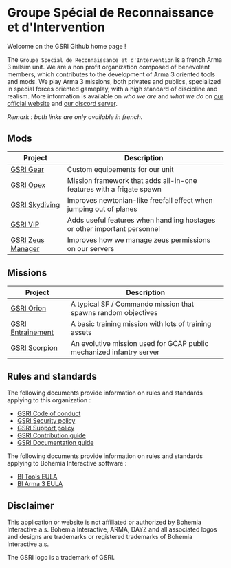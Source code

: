 # Groupe Spécial de Reconnaissance et d'Intervention

Welcome on the GSRI Github home page !

The `Groupe Special de Reconnaissance et d'Intervention` is a french Arma 3 milsim unit. We are a non profit organization composed of benevolent members, which contributes to the development of Arma 3 oriented tools and mods. We play Arma 3 missions, both privates and publics, specialized in special forces oriented gameplay, with a high standard of discipline and realism. More information is available on *who we are* and *what we do* on [our official website](https://www.gsri.team) and [our discord server](https://discord.gg/bhMn4jd).

*Remark : both links are only available in french.*

## Mods

| Project | Description |
| --- | --- |
| [GSRI Gear](https://github.com/team-gsri/GSRI-Gear) | Custom equipements for our unit |
| [GSRI Opex](https://github.com/team-gsri/GSRI-Opex) | Mission framework that adds all-in-one features with a frigate spawn |
| [GSRI Skydiving](https://github.com/team-gsri/GSRI-Skydiving) | Improves newtonian-like freefall effect when jumping out of planes |
| [GSRI VIP](https://github.com/team-gsri/GSRI-VIP) | Adds useful features when handling hostages or other important personnel |
| [GSRI Zeus Manager](https://github.com/team-gsri/GSRI-ZeusManager) | Improves how we manage zeus permissions on our servers |

## Missions

| Project | Description |
| --- | --- |
| [GSRI Orion](https://github.com/team-gsri/Orion) | A typical SF / Commando mission that spawns random objectives |
| [GSRI Entrainement](https://github.com/team-gsri/Entrainement) | A basic training mission with lots of training assets |
| [GSRI Scorpion](https://github.com/team-gsri/Scorpion) | An evolutive mission used for GCAP public mechanized infantry server |

## Rules and standards

The following documents provide information on rules and standards applying to this organization :
* [GSRI Code of conduct](https://github.com/team-gsri/.github/blob/master/CODE_OF_CONDUCT.md)
* [GSRI Security policy](https://github.com/team-gsri/.github/blob/master/SECURITY.md)
* [GSRI Support policy](https://github.com/team-gsri/.github/blob/master/SUPPORT.md)
* [GSRI Contribution guide](https://github.com/team-gsri/.github/blob/master/CONTRIBUTING.md)
* [GSRI Documentation guide](https://github.com/team-gsri/.github/blob/master/DOCUMENTING.md)

The following documents provide information on rules and standards applying to Bohemia Interactive software :
* [BI Tools EULA](https://www.bohemia.net/community/licenses/bohemia-interactives-tools-end-user-license)
* [BI Arma 3 EULA](https://www.bohemia.net/community/licenses/arma3-end-user-license)

## Disclaimer

This application or website is not affiliated or authorized by Bohemia Interactive a.s. Bohemia Interactive, ARMA, DAYZ and all associated logos and designs are trademarks or registered trademarks of Bohemia Interactive a.s.

The GSRI logo is a trademark of GSRI.
